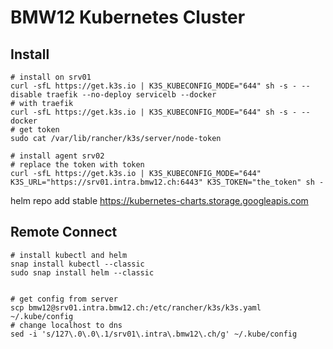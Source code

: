 # BMW12 Kubernetes Cluster


## Install
```shell script
# install on srv01
curl -sfL https://get.k3s.io | K3S_KUBECONFIG_MODE="644" sh -s - --disable traefik --no-deploy servicelb --docker
# with traefik
curl -sfL https://get.k3s.io | K3S_KUBECONFIG_MODE="644" sh -s - --docker
# get token
sudo cat /var/lib/rancher/k3s/server/node-token  

# install agent srv02
# replace the token with token
curl -sfL https://get.k3s.io | K3S_KUBECONFIG_MODE="644" K3S_URL="https://srv01.intra.bmw12.ch:6443" K3S_TOKEN="the_token" sh -
```

helm repo add stable https://kubernetes-charts.storage.googleapis.com

## Remote Connect
```shell script
# install kubectl and helm
snap install kubectl --classic 
sudo snap install helm --classic


# get config from server
scp bmw12@srv01.intra.bmw12.ch:/etc/rancher/k3s/k3s.yaml ~/.kube/config
# change localhost to dns
sed -i 's/127\.0\.0\.1/srv01\.intra\.bmw12\.ch/g' ~/.kube/config
```
